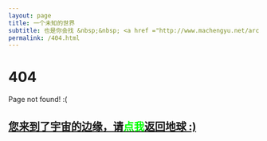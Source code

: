 ```yaml
---
layout: page
title: 一个未知的世界
subtitle: 也是你会找 &nbsp;&nbsp; <a href ="http://www.machengyu.net/arch.html">架构</a>&nbsp;&nbsp; <a href ="http://www.macheng.net/open-source.html">开源项目</a>&nbsp;&nbsp; <a href ="http://www.machengyu.net/python-data.html">python</a>
permalink: /404.html
---
```


# 404

Page not found! :(

<h2><a href="http://www.ityouknow.com/archives.html">您来到了宇宙的边缘，请<span style="color:#00FF00">点我</span>返回地球 :)</a></h2>
